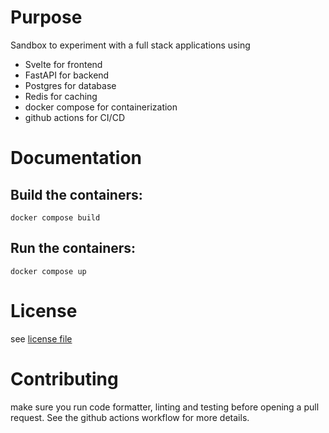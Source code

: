 # Purpose

Sandbox to experiment with a full stack applications using
- Svelte for frontend
- FastAPI for backend
- Postgres for database
- Redis for caching
- docker compose for containerization
- github actions for CI/CD

# Documentation

## Build the containers:

`docker compose build`

## Run the containers:

`docker compose up`

# License

see [license file](LICENSE)

# Contributing

make sure you run code formatter, linting and testing before opening a pull request.
See the github actions workflow for more details.